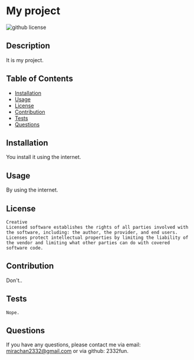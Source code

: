 # My project
  ![github license](https://img.shields.io/badge/License-Creative-blue.svg)
  ## Description
  It is my project.

  ## Table of Contents
  * [Installation](#installation)
  * [Usage](#usage)
  * [License](#license)
  * [Contribution](#contribution)
  * [Tests](#tests)
  * [Questions](#questions)

  ## Installation
  You install it using the internet.

  ## Usage
  By using the internet.

  ## License
    Creative
    Licensed software establishes the rights of all parties involved with the software, including: the author, the provider, and end users. Licenses protect intellectual properties by limiting the liability of the vendor and limiting what other parties can do with covered software code.

  ## Contribution
  Don't..

  ## Tests
    Nope.

  ## Questions

  If you have any questions, please contact me via email: mirachan2332@gmail.com or via github: 2332fun.
